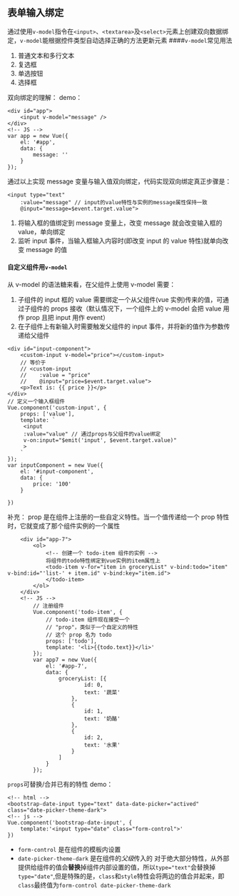 ## 表单输入绑定

通过使用`v-model`指令在`<input>`、`<textarea>`及`<select>`元素上创建双向数据绑定，`v-model`能根据控件类型自动选择正确的方法更新元素 ####`v-model`常见用法

1. 普通文本和多行文本
2. 复选框
3. 单选按钮
4. 选择框

双向绑定的理解：
demo：

```
<div id="app">
    <input v-model="message" />
</div>
<!-- JS -->
var app = new Vue({
    el: '#app',
    data: {
        message: ''
    }
});
```

通过以上实现 message 变量与输入值双向绑定，代码实现双向绑定真正步骤是：

```
<input type="text"
    :value="message" // input的value特性与实例的message属性保持一致
    @input="message=$event.target.value">
```

1. 将输入框的值绑定到 message 变量上，改变 message 就会改变输入框的 value，单向绑定
2. 监听 input 事件，当输入框输入内容时(即改变 input 的 value 特性)就单向改变 message 的值

#### 自定义组件用`v-model`

从 v-model 的语法糖来看，在父组件上使用 v-model 需要：

1. 子组件的 input 框的 value 需要绑定一个从父组件(vue 实例)传来的值，可通过子组件的 props 接收（默认情况下，一个组件上的 v-model 会把 value 用作 prop 且把 input 用作 event）
2. 在子组件上有新输入时需要触发父组件的 input 事件，并将新的值作为参数传递给父组件

```
<div id="input-component">
    <custom-input v-model="price"></custom-input>
    // 等价于
    // <custom-input
    //    :value = "price"
    //    @input="price=$event.target.value">
    <p>Text is: {{ price }}</p>
</div>
// 定义一个输入框组件
Vue.component('custom-input', {
    props: ['value'],
    template: `
     <input
     :value="value" // 通过props与父组件的value绑定
     v-on:input="$emit('input', $event.target.value)"
     >
    `
});
var inputComponent = new Vue({
    el: '#input-component',
    data: {
        price: '100'
    }

})
```

补充：
prop 是在组件上注册的一些自定义特性。当一个值传递给一个 prop 特性时，它就变成了那个组件实例的一个属性

```
    <div id="app-7">
        <ol>
            <!-- 创建一个 todo-item 组件的实例 -->
            将组件的todo特性绑定到vue实例的item属性上
            <todo-item v-for="item in groceryList" v-bind:todo="item" v-bind:id="'list-' + item.id" v-bind:key="item.id">
            </todo-item>
        </ol>
    </div>
    <!-- JS -->
        // 注册组件
        Vue.component('todo-item', {
            // todo-item 组件现在接受一个
            // "prop"，类似于一个自定义的特性
            // 这个 prop 名为 todo
            props: ['todo'],
            template: '<li>{{todo.text}}</li>'
        });
        var app7 = new Vue({
            el: '#app-7',
            data: {
                groceryList: [{
                        id: 0,
                        text: '蔬菜'
                    },
                    {
                        id: 1,
                        text: '奶酪'
                    },
                    {
                        id: 2,
                        text: '水果'
                    }
                ]
            }
        });
```

`props`可替换/合并已有的特性
demo：
```
<!-- html -->
<bootstrap-date-input type="text" data-date-picker="actived" class="date-picker-theme-dark">
<!-- js -->
Vue.component('bootstrap-date-input', {
    template:'<input type="date" class="form-control">'
})
```
* `form-control` 是在组件的模板内设置
* `date-picker-theme-dark` 是在组件的*父级*传入的
对于绝大部分特性，从外部提供给组件的值会**替换**掉组件内部设置的值，所以`type="text"`会替换掉`type="date"`,但是特殊的是，`class`和`style`特性会将两边的值合并起来，即`class`最终值为`form-control date-picker-theme-dark`
